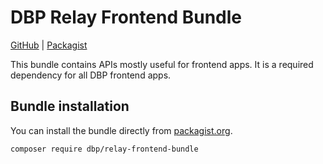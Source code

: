 # DBP Relay Frontend Bundle

[GitHub](https://github.com/digital-blueprint/relay-frontend-bundle) | [Packagist](https://packagist.org/packages/dbp/relay-frontend-bundle)

This bundle contains APIs mostly useful for frontend apps. It is a required dependency
for all DBP frontend apps.

## Bundle installation

You can install the bundle directly from [packagist.org](https://packagist.org/packages/dbp/relay-frontend-bundle).

```bash
composer require dbp/relay-frontend-bundle
```
